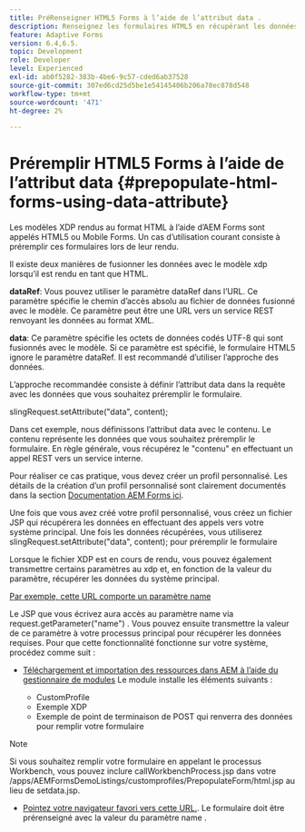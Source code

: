 ```yaml
---
title: PréRenseigner HTML5 Forms à l’aide de l’attribut data .
description: Renseignez les formulaires HTML5 en récupérant les données de la source principale.
feature: Adaptive Forms
version: 6.4,6.5.
topic: Development
role: Developer
level: Experienced
exl-id: ab0f5282-383b-4be6-9c57-cded6ab37528
source-git-commit: 307ed6cd25d5be1e54145406b206a78ec878d548
workflow-type: tm+mt
source-wordcount: '471'
ht-degree: 2%

---
```


# Préremplir HTML5 Forms à l’aide de l’attribut data {#prepopulate-html-forms-using-data-attribute}


Les modèles XDP rendus au format HTML à l’aide d’AEM Forms sont appelés HTML5 ou Mobile Forms. Un cas d’utilisation courant consiste à préremplir ces formulaires lors de leur rendu.

Il existe deux manières de fusionner les données avec le modèle xdp lorsqu’il est rendu en tant que HTML.

**dataRef**: Vous pouvez utiliser le paramètre dataRef dans l’URL. Ce paramètre spécifie le chemin d’accès absolu au fichier de données fusionné avec le modèle. Ce paramètre peut être une URL vers un service REST renvoyant les données au format XML.

**data**: Ce paramètre spécifie les octets de données codés UTF-8 qui sont fusionnés avec le modèle. Si ce paramètre est spécifié, le formulaire HTML5 ignore le paramètre dataRef. Il est recommandé d’utiliser l’approche des données.

L’approche recommandée consiste à définir l’attribut data dans la requête avec les données que vous souhaitez préremplir le formulaire.

slingRequest.setAttribute(&quot;data&quot;, content);

Dans cet exemple, nous définissons l’attribut data avec le contenu. Le contenu représente les données que vous souhaitez préremplir le formulaire. En règle générale, vous récupérez le &quot;contenu&quot; en effectuant un appel REST vers un service interne.

Pour réaliser ce cas pratique, vous devez créer un profil personnalisé. Les détails de la création d’un profil personnalisé sont clairement documentés dans la section [Documentation AEM Forms ici](https://helpx.adobe.com/aem-forms/6/html5-forms/custom-profile.html).

Une fois que vous avez créé votre profil personnalisé, vous créez un fichier JSP qui récupérera les données en effectuant des appels vers votre système principal. Une fois les données récupérées, vous utiliserez slingRequest.setAttribute(&quot;data&quot;, content); pour préremplir le formulaire

Lorsque le fichier XDP est en cours de rendu, vous pouvez également transmettre certains paramètres au xdp et, en fonction de la valeur du paramètre, récupérer les données du système principal.

[Par exemple, cette URL comporte un paramètre name](http://localhost:4502/content/dam/formsanddocuments/PrepopulateMobileForm.xdp/jcr:content?name=john)

Le JSP que vous écrivez aura accès au paramètre name via request.getParameter(&quot;name&quot;) . Vous pouvez ensuite transmettre la valeur de ce paramètre à votre processus principal pour récupérer les données requises.
Pour que cette fonctionnalité fonctionne sur votre système, procédez comme suit :

* [Téléchargement et importation des ressources dans AEM à l’aide du gestionnaire de modules](assets/prepopulatemobileform.zip)
Le module installe les éléments suivants :

   * CustomProfile
   * Exemple XDP
   * Exemple de point de terminaison de POST qui renverra des données pour remplir votre formulaire

>[!NOTE]
>
>Si vous souhaitez remplir votre formulaire en appelant le processus Workbench, vous pouvez inclure callWorkbenchProcess.jsp dans votre /apps/AEMFormsDemoListings/customprofiles/PrepopulateForm/html.jsp au lieu de setdata.jsp.

* [Pointez votre navigateur favori vers cette URL.](http://localhost:4502/content/dam/formsanddocuments/PrepopulateMobileForm.xdp/jcr:content?name=Adobe%20Systems). Le formulaire doit être prérenseigné avec la valeur du paramètre name .
